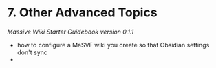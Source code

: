 # 7. Other Advanced Topics

*Massive Wiki Starter Guidebook version 0.1.1*

- how to configure a MaSVF wiki you create so that Obsidian settings don't sync
- 